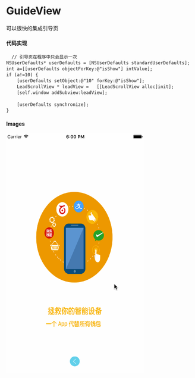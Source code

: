 # GuideView
可以很快的集成引导页
#### 代码实现

	  // 引导页在程序中只会显示一次
    NSUserDefaults* userDefaults = [NSUserDefaults standardUserDefaults];
    int a=[[userDefaults objectForKey:@"isShow"] intValue];
    if (a!=10) {
        [userDefaults setObject:@"10" forKey:@"isShow"];
        LeadScrollView * leadView =   [[LeadScrollView alloc]init];
        [self.window addSubview:leadView];
        
        [userDefaults synchronize];
    }

#### Images
![image](https://github.com/WindFlyCloud/GuideView/blob/master/引导页.gif) 
